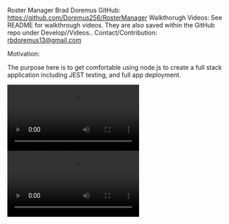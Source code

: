Roster Manager
Brad Doremus
GitHub: https://github.com/Doremus256/RosterManager
Walkthorugh Videos: See README for walkthrough videos. They are also saved within the GitHub repo under Develop//Videos..
Contact/Contribution: rbdoremus13@gmail.com

Motivation:

The purpose here is to get comfortable using node.js to create a full stack application including JEST testing, and full app deployment. 

![Test Video](Develop/Videos/JestTestVid.webm)
![Functioning App Video](Develop/Videos/FunctioningAppVid.webm)




